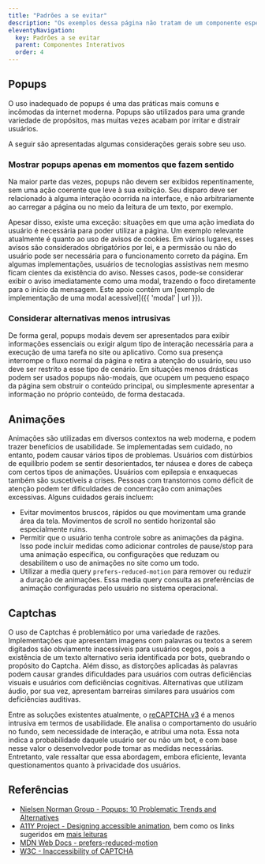 ```yaml
---
title: "Padrões a se evitar"
description: "Os exemplos dessa página não tratam de um componente específico, mas sim de grupos de práticas mais gerais, que ainda assim tem um impacto considerável na acessibilidade e na usabilidade dos sistemas como um todo."
eleventyNavigation:
  key: Padrões a se evitar
  parent: Componentes Interativos
  order: 4
---
```


## Popups

O uso inadequado de popups é uma das práticas mais comuns e incômodas da internet moderna. Popups são utilizados para uma grande variedade de propósitos, mas muitas vezes acabam por irritar e distrair usuários.

A seguir são apresentadas algumas considerações gerais sobre seu uso.

### Mostrar popups apenas em momentos que fazem sentido

Na maior parte das vezes, popups não devem ser exibidos repentinamente, sem uma ação coerente que leve à sua exibição. Seu disparo deve ser relacionado à alguma interação ocorrida na interface, e não arbitrariamente ao carregar a página ou no meio da leitura de um texto, por exemplo.

Apesar disso, existe uma exceção: situações em que uma ação imediata do usuário é necessária para poder utilizar a página. Um exemplo relevante atualmente é quanto ao uso de avisos de cookies. Em vários lugares, esses avisos são considerados obrigatórios por lei, e a permissão ou não do usuário pode ser necessária para o funcionamento correto da página. Em algumas implementações, usuários de tecnologias assistivas nem mesmo ficam cientes da existência do aviso. Nesses casos, pode-se considerar exibir o aviso imediatamente como uma modal, trazendo o foco diretamente para o início da mensagem. Este apoio contém um [exemplo de implementação de uma modal acessível]({{ 'modal' | url }}).

### Considerar alternativas menos intrusivas

De forma geral, popups modais devem ser apresentados para exibir informações essenciais ou exigir algum tipo de interação necessária para a execução de uma tarefa no site ou aplicativo. Como sua presença interrompe o fluxo normal da página e retira a atenção do usuário, seu uso deve ser restrito a esse tipo de cenário. Em situações menos drásticas podem ser usados popups não-modais, que ocupem um pequeno espaço da página sem obstruir o conteúdo principal, ou simplesmente apresentar a informação no próprio conteúdo, de forma destacada.


## Animações

Animações são utilizadas em diversos contextos na web moderna, e podem trazer benefícios de usabilidade. Se implementadas sem cuidado, no entanto, podem causar vários tipos de problemas. Usuários com distúrbios de equilíbrio podem se sentir desorientados, ter náusea e dores de cabeça com certos tipos de animações. Usuários com epilepsia e enxaquecas também são suscetíveis a crises. Pessoas com transtornos como déficit de atenção podem ter dificuldades de concentração com animações excessivas. Alguns cuidados gerais incluem:

- Evitar movimentos bruscos, rápidos ou que movimentam uma grande área da tela. Movimentos de scroll no sentido horizontal são especialmente ruins.
- Permitir que o usuário tenha controle sobre as animações da página. Isso pode incluir medidas como adicionar controles de pause/stop para uma animação específica, ou configurações que reduzam ou desabilitem o uso de animações no site como um todo.
- Utilizar a media query `prefers-reduced-motion` para remover ou reduzir a duração de animações. Essa media query consulta as preferências de animação configuradas pelo usuário no sistema operacional.

## Captchas

O uso de Captchas é problemático por uma variedade de razões. Implementações que apresentam imagens com palavras ou textos a serem digitados são obviamente inacessíveis para usuários cegos, pois a existência de um texto alternativo seria identificada por bots, quebrando o propósito do Captcha. Além disso, as distorções aplicadas às palavras podem causar grandes dificuldades para usuários com outras deficiências visuais e usuários com deficiências cognitivas. Alternativas que utilizam áudio, por sua vez, apresentam barreiras similares para usuários com deficiências auditivas.

Entre as soluções existentes atualmente, o [reCAPTCHA v3](https://developers.google.com/recaptcha/docs/v3) é a menos intrusiva em termos de usabilidade. Ele analisa o comportamento do usuário no fundo, sem necessidade de interação, e atribui uma nota. Essa nota indica a probabilidade daquele usuário ser ou não um bot, e com base nesse valor o desenvolvedor pode tomar as medidas necessárias. Entretanto, vale ressaltar que essa abordagem, embora eficiente, levanta questionamentos quanto à privacidade dos usuários.

## Referências

- [Nielsen Norman Group - Popups: 10 Problematic Trends and Alternatives](https://www.nngroup.com/articles/popups/)
- [A11Y Project - Designing accessible animation](https://www.a11yproject.com/posts/2020-12-22-design-accessible-animation/), bem como os links sugeridos em [mais leituras](https://www.a11yproject.com/posts/2020-12-22-design-accessible-animation/#further-reading)
- [MDN Web Docs - prefers-reduced-motion](https://developer.mozilla.org/en-US/docs/Web/CSS/@media/prefers-reduced-motion)
- [W3C - Inaccessibility of CAPTCHA](https://www.w3.org/TR/turingtest/)